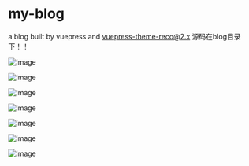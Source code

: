 # my-blog
a blog built by vuepress and vuepress-theme-reco@2.x 
源码在blog目录下！！

![image](https://github.com/user-attachments/assets/1ab4e86b-f5c7-4943-a970-d0784a344e3f)

![image](https://github.com/user-attachments/assets/df91070f-5c52-49f4-bb55-daf9fcd6bff9)

![image](https://github.com/user-attachments/assets/842a080e-9cc0-4b5a-891a-5fb057f650df)

![image](https://github.com/user-attachments/assets/4405fa81-f654-437e-8db7-8e6631ad67bb)

![image](https://github.com/user-attachments/assets/da9f9803-ce72-4161-96d2-7b64f611253e)

![image](https://github.com/user-attachments/assets/e2bd29df-5629-4073-8fd9-a4db9e189a40)

![image](https://github.com/user-attachments/assets/58f439ad-5013-4055-a52b-bda9c465c410)



